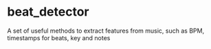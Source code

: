 # beat_detector
A set of useful methods to extract features from music, such as BPM, timestamps for beats, key and notes
